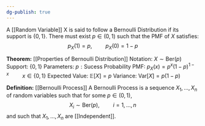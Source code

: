 ```yaml
---
dg-publish: true
---
```

A [[Random Variable]] X is said to follow a Bernoulli Distribution if its support is $\{0, 1\}$.  There must exist $p\in(0, 1)$ such that the PMF of $X$ satisfies:
$$p_{X}(1)=p, \hspace{1cm} p_{X}(0)=1-p$$

**Theorem:** [[Properties of Bernoulli Distribution]]
Notation:  $X\sim \text{Ber}(p)$
Support:  $\{0, 1\}$
Parameters:  $p:\text{Sucess Probability}$
PMF:  $p_{X}(x)=p^{x}(1-p)^{1-x} \hspace{1cm} x\in \{0, 1\}$
Expected Value: $\mathbb{E}[X]=p$
Variance: $\text{Var}[X]=p(1-p)$

**Definition:** [[Bernoulli Process]]
A Bernoulli Process is a sequence $X_{1}, ..., X_{n}$ of random variables such that for some $p\in(0, 1)$,
$$X_{i}\sim \text{Ber}(p), \hspace{1cm} i=1, ..., n$$
and such that $X_{1}, ..., X_{n}$ are [[Independent]].






